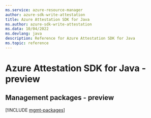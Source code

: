```yaml
---
ms.service: azure-resource-manager
author: azure-sdk-write-attestation
title: Azure Attestation SDK for Java
ms.author: azure-sdk-write-attestation
ms.data: 10/04/2022
ms.devlang: java
description: Reference for Azure Attestation SDK for Java
ms.topic: reference
---
```

# Azure Attestation SDK for Java - preview

## Management packages - preview
[!INCLUDE [mgmt-packages](attestation-mgmt-index.md)]
